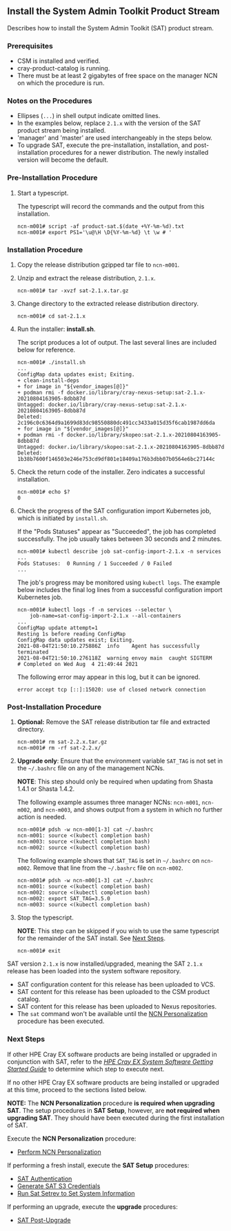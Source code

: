 ## Install the System Admin Toolkit Product Stream

Describes how to install the System Admin Toolkit (SAT) product stream.

### Prerequisites

- CSM is installed and verified.
- cray-product-catalog is running.
- There must be at least 2 gigabytes of free space on the manager NCN on which the
    procedure is run.

### Notes on the Procedures

- Ellipses (`...`) in shell output indicate omitted lines.
- In the examples below, replace `2.1.x` with the version of the SAT product stream
    being installed.
- 'manager' and 'master' are used interchangeably in the steps below.
- To upgrade SAT, execute the pre-installation, installation, and post-installation
    procedures for a newer distribution. The newly installed version will become
    the default.

### Pre-Installation Procedure

1. Start a typescript.

    The typescript will record the commands and the output from this installation.

    ```screen
    ncn-m001# script -af product-sat.$(date +%Y-%m-%d).txt
    ncn-m001# export PS1='\u@\H \D{%Y-%m-%d} \t \w # '
    ```

### Installation Procedure

1. Copy the release distribution gzipped tar file to `ncn-m001`.

2. Unzip and extract the release distribution, `2.1.x`.

    ```screen
    ncn-m001# tar -xvzf sat-2.1.x.tar.gz
    ```

3. Change directory to the extracted release distribution directory.

    ```screen
    ncn-m001# cd sat-2.1.x
    ```

4. Run the installer: **install.sh**.

    The script produces a lot of output. The last several lines are included
    below for reference.

    ```screen
    ncn-m001# ./install.sh
    ...
    ConfigMap data updates exist; Exiting.
    + clean-install-deps
    + for image in "${vendor_images[@]}"
    + podman rmi -f docker.io/library/cray-nexus-setup:sat-2.1.x-20210804163905-8dbb87d
    Untagged: docker.io/library/cray-nexus-setup:sat-2.1.x-20210804163905-8dbb87d
    Deleted: 2c196c0c6364d9a1699d83dc98550880dc491cc3433a015d35f6cab1987dd6da
    + for image in "${vendor_images[@]}"
    + podman rmi -f docker.io/library/skopeo:sat-2.1.x-20210804163905-8dbb87d
    Untagged: docker.io/library/skopeo:sat-2.1.x-20210804163905-8dbb87d
    Deleted: 1b38b7600f146503e246e753cd9df801e18409a176b3dbb07b0564e6bc27144c
    ```

5.  Check the return code of the installer. Zero indicates a successful installation.

    ```screen
    ncn-m001# echo $?
    0
    ```

6. Check the progress of the SAT configuration import Kubernetes job, which is
    initiated by `install.sh`.

    If the "Pods Statuses" appear as "Succeeded", the job has completed
    successfully. The job usually takes between 30 seconds and 2 minutes.

    ```screen
    ncn-m001# kubectl describe job sat-config-import-2.1.x -n services
    ...
    Pods Statuses:  0 Running / 1 Succeeded / 0 Failed
    ...
    ```

    The job's progress may be monitored using `kubectl logs`. The example below includes
    the final log lines from a successful configuration import Kubernetes job.

    ```screen
    ncn-m001# kubectl logs -f -n services --selector \
        job-name=sat-config-import-2.1.x --all-containers
    ...
    ConfigMap update attempt=1
    Resting 1s before reading ConfigMap
    ConfigMap data updates exist; Exiting.
    2021-08-04T21:50:10.275886Z  info    Agent has successfully terminated
    2021-08-04T21:50:10.276118Z  warning envoy main  caught SIGTERM
    # Completed on Wed Aug  4 21:49:44 2021
    ```

    The following error may appear in this log, but it can be ignored.

    ```screen
    error accept tcp [::]:15020: use of closed network connection
    ```

### Post-Installation Procedure

1. **Optional:** Remove the SAT release distribution tar file and extracted directory.

    ```screen
    ncn-m001# rm sat-2.2.x.tar.gz
    ncn-m001# rm -rf sat-2.2.x/
    ```

2. **Upgrade only**: Ensure that the environment variable `SAT_TAG` is not set
    in the `~/.bashrc` file on any of the management NCNs.

    **NOTE**: This step should only be required when updating from
    Shasta 1.4.1 or Shasta 1.4.2.

    The following example assumes three manager NCNs: `ncn-m001`, `ncn-m002`, and `ncn-m003`,
    and shows output from a system in which no further action is needed.

    ```screen
    ncn-m001# pdsh -w ncn-m00[1-3] cat ~/.bashrc
    ncn-m001: source <(kubectl completion bash)
    ncn-m003: source <(kubectl completion bash)
    ncn-m002: source <(kubectl completion bash)
    ```

    The following example shows that `SAT_TAG` is set in `~/.bashrc` on `ncn-m002`.
    Remove that line from the `~/.bashrc` file on `ncn-m002`.

    ```screen
    ncn-m001# pdsh -w ncn-m00[1-3] cat ~/.bashrc
    ncn-m001: source <(kubectl completion bash)
    ncn-m002: source <(kubectl completion bash)
    ncn-m002: export SAT_TAG=3.5.0
    ncn-m003: source <(kubectl completion bash)
    ```

3. Stop the typescript.

   **NOTE**: This step can be skipped if you wish to use the same typescript
   for the remainder of the SAT install. See [Next Steps](#next-steps).

    ```screen
    ncn-m001# exit
    ```

SAT version `2.1.x` is now installed/upgraded, meaning the SAT `2.1.x` release
has been loaded into the system software repository.

- SAT configuration content for this release has been uploaded to VCS.
- SAT content for this release has been uploaded to the CSM product catalog.
- SAT content for this release has been uploaded to Nexus repositories.
- The `sat` command won't be available until the [NCN Personalization](#perform-ncn-personalization)
    procedure has been executed.

### Next Steps

If other HPE Cray EX software products are being installed or upgraded in conjunction
with SAT, refer to the [*HPE Cray EX System Software Getting Started Guide*](https://www.hpe.com/support/ex-gsg)
to determine which step to execute next.

If no other HPE Cray EX software products are being installed or upgraded at this time,
proceed to the sections listed below.

**NOTE:** The **NCN Personalization** procedure **is required when
upgrading SAT**. The setup procedures in **SAT Setup**, however, are
**not required when upgrading SAT**. They should have been executed
during the first installation of SAT.

Execute the **NCN Personalization** procedure:

- [Perform NCN Personalization](#perform-ncn-personalization)

If performing a fresh install, execute the **SAT Setup** procedures:

- [SAT Authentication](#sat-authentication)
- [Generate SAT S3 Credentials](#generate-sat-s3-credentials)
- [Run Sat Setrev to Set System Information](#run-sat-setrev-to-set-system-information)

If performing an upgrade, execute the **upgrade** procedures:

- [SAT Post-Upgrade](#sat-post-upgrade)
